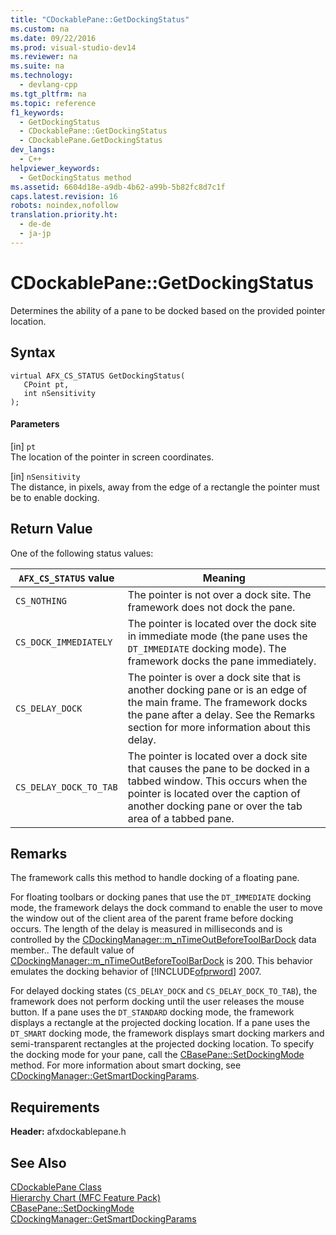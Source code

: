 ```yaml
---
title: "CDockablePane::GetDockingStatus"
ms.custom: na
ms.date: 09/22/2016
ms.prod: visual-studio-dev14
ms.reviewer: na
ms.suite: na
ms.technology: 
  - devlang-cpp
ms.tgt_pltfrm: na
ms.topic: reference
f1_keywords: 
  - GetDockingStatus
  - CDockablePane::GetDockingStatus
  - CDockablePane.GetDockingStatus
dev_langs: 
  - C++
helpviewer_keywords: 
  - GetDockingStatus method
ms.assetid: 6604d18e-a9db-4b62-a99b-5b82fc8d7c1f
caps.latest.revision: 16
robots: noindex,nofollow
translation.priority.ht: 
  - de-de
  - ja-jp
---
```

# CDockablePane::GetDockingStatus
Determines the ability of a pane to be docked based on the provided pointer location.  
  
## Syntax  
  
```  
virtual AFX_CS_STATUS GetDockingStatus(  
   CPoint pt,  
   int nSensitivity  
);  
```  
  
#### Parameters  
 [in] `pt`  
 The location of the pointer in screen coordinates.  
  
 [in] `nSensitivity`  
 The distance, in pixels, away from the edge of a rectangle the pointer must be to enable docking.  
  
## Return Value  
 One of the following status values:  
  
|`AFX_CS_STATUS` value|Meaning|  
|---------------------------|-------------|  
|`CS_NOTHING`|The pointer is not over a dock site. The framework does not dock the pane.|  
|`CS_DOCK_IMMEDIATELY`|The pointer is located over the dock site in immediate mode (the pane uses the `DT_IMMEDIATE` docking mode). The framework docks the pane immediately.|  
|`CS_DELAY_DOCK`|The pointer is over a dock site that is another docking pane or is an edge of the main frame. The framework docks the pane after a delay. See the Remarks section for more information about this delay.|  
|`CS_DELAY_DOCK_TO_TAB`|The pointer is located over a dock site that causes the pane to be docked in a tabbed window. This occurs when the pointer is located over the caption of another docking pane or over the tab area of a tabbed pane.|  
  
## Remarks  
 The framework calls this method to handle docking of a floating pane.  
  
 For floating toolbars or docking panes that use the `DT_IMMEDIATE` docking mode, the framework delays the dock command to enable the user to move the window out of the client area of the parent frame before docking occurs. The length of the delay is measured in milliseconds and is controlled by the [CDockingManager::m_nTimeOutBeforeToolBarDock](../vs140/cdockingmanager--m_ntimeoutbeforetoolbardock.md) data member.. The default value of [CDockingManager::m_nTimeOutBeforeToolBarDock](../vs140/cdockingmanager--m_ntimeoutbeforetoolbardock.md) is 200. This behavior emulates the docking behavior of [!INCLUDE[ofprword](../vs140/includes/ofprword_md.md)] 2007.  
  
 For delayed docking states (`CS_DELAY_DOCK` and `CS_DELAY_DOCK_TO_TAB`), the framework does not perform docking until the user releases the mouse button. If a pane uses the `DT_STANDARD` docking mode, the framework displays a rectangle at the projected docking location. If a pane uses the `DT_SMART` docking mode, the framework displays smart docking markers and semi-transparent rectangles at the projected docking location. To specify the docking mode for your pane, call the [CBasePane::SetDockingMode](../vs140/cbasepane--setdockingmode.md) method. For more information about smart docking, see [CDockingManager::GetSmartDockingParams](../vs140/cdockingmanager--getsmartdockingparams.md).  
  
## Requirements  
 **Header:** afxdockablepane.h  
  
## See Also  
 [CDockablePane Class](../vs140/cdockablepane-class.md)   
 [Hierarchy Chart (MFC Feature Pack)](../vs140/hierarchy-chart.md)   
 [CBasePane::SetDockingMode](../vs140/cbasepane--setdockingmode.md)   
 [CDockingManager::GetSmartDockingParams](../vs140/cdockingmanager--getsmartdockingparams.md)
